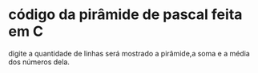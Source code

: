 código da pirâmide de pascal feita em C
=====

digite a quantidade de linhas
será mostrado a pirâmide,a soma e a média dos números dela.
